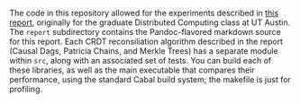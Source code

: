 The code in this repository allowed for the experiments described in [this report](https://samanklesaria.github.io/assets/pdfs/patricia.pdf), originally for the
graduate Distributed Computing class at UT Austin. The `report` subdirectory contains the Pandoc-flavored markdown source for this report. Each CRDT reconsiliation algorithm described
in the report (Causal Dags, Patricia Chains, and Merkle Trees) has a separate module within `src`, along with an associated set of tests. You can build each of these libraries, as well as
the main executable that compares their performance, using the standard Cabal build system; the makefile is just for profiling. 
